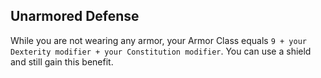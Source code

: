 ## Unarmored Defense
While you are not wearing any armor, your Armor Class equals `9 + your Dexterity modifier + your Constitution modifier`. You can use a shield and still gain this benefit.

<!--

-<< CHANGES >>-
- reduced armor from 10 + mods to 9 + mods
- all armor has been reduced by 1 across the board

-<< TODO >>-
- none

-<< COMMENTARY >>-
- none

-->
